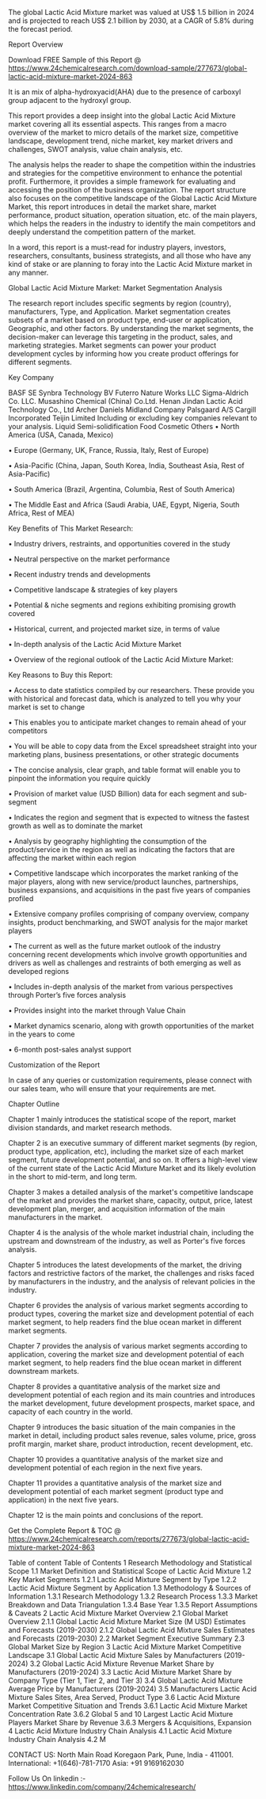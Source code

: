 The global Lactic Acid Mixture market was valued at US$ 1.5 billion in 2024 and is projected to reach US$ 2.1 billion by 2030, at a CAGR of 5.8% during the forecast period.

Report Overview

Download FREE Sample of this Report @ https://www.24chemicalresearch.com/download-sample/277673/global-lactic-acid-mixture-market-2024-863

It is an mix of alpha-hydroxyacid(AHA) due to the presence of carboxyl group adjacent to the hydroxyl group.

This report provides a deep insight into the global Lactic Acid Mixture market covering all its essential aspects. This ranges from a macro overview of the market to micro details of the market size, competitive landscape, development trend, niche market, key market drivers and challenges, SWOT analysis, value chain analysis, etc.

The analysis helps the reader to shape the competition within the industries and strategies for the competitive environment to enhance the potential profit. Furthermore, it provides a simple framework for evaluating and accessing the position of the business organization. The report structure also focuses on the competitive landscape of the Global Lactic Acid Mixture Market, this report introduces in detail the market share, market performance, product situation, operation situation, etc. of the main players, which helps the readers in the industry to identify the main competitors and deeply understand the competition pattern of the market.

In a word, this report is a must-read for industry players, investors, researchers, consultants, business strategists, and all those who have any kind of stake or are planning to foray into the Lactic Acid Mixture market in any manner.

Global Lactic Acid Mixture Market: Market Segmentation Analysis

The research report includes specific segments by region (country), manufacturers, Type, and Application. Market segmentation creates subsets of a market based on product type, end-user or application, Geographic, and other factors. By understanding the market segments, the decision-maker can leverage this targeting in the product, sales, and marketing strategies. Market segments can power your product development cycles by informing how you create product offerings for different segments.

Key Company

BASF SE
Synbra Technology BV
Futerro
Nature Works LLC
Sigma-Aldrich Co. LLC.
Musashino Chemical (China) Co.Ltd.
Henan Jindan Lactic Acid Technology Co., Ltd
Archer Daniels Midland Company
Palsgaard A/S
Cargill Incorporated
Teijin Limited
Including or excluding key companies relevant to your analysis.
Liquid
Semi-solidification
Food
Cosmetic
Others
• North America (USA, Canada, Mexico)

• Europe (Germany, UK, France, Russia, Italy, Rest of Europe)

• Asia-Pacific (China, Japan, South Korea, India, Southeast Asia, Rest of Asia-Pacific)

• South America (Brazil, Argentina, Columbia, Rest of South America)

• The Middle East and Africa (Saudi Arabia, UAE, Egypt, Nigeria, South Africa, Rest of MEA)

Key Benefits of This Market Research:

• Industry drivers, restraints, and opportunities covered in the study

• Neutral perspective on the market performance

• Recent industry trends and developments

• Competitive landscape & strategies of key players

• Potential & niche segments and regions exhibiting promising growth covered

• Historical, current, and projected market size, in terms of value

• In-depth analysis of the Lactic Acid Mixture Market

• Overview of the regional outlook of the Lactic Acid Mixture Market:

Key Reasons to Buy this Report:

• Access to date statistics compiled by our researchers. These provide you with historical and forecast data, which is analyzed to tell you why your market is set to change

• This enables you to anticipate market changes to remain ahead of your competitors

• You will be able to copy data from the Excel spreadsheet straight into your marketing plans, business presentations, or other strategic documents

• The concise analysis, clear graph, and table format will enable you to pinpoint the information you require quickly

• Provision of market value (USD Billion) data for each segment and sub-segment

• Indicates the region and segment that is expected to witness the fastest growth as well as to dominate the market

• Analysis by geography highlighting the consumption of the product/service in the region as well as indicating the factors that are affecting the market within each region

• Competitive landscape which incorporates the market ranking of the major players, along with new service/product launches, partnerships, business expansions, and acquisitions in the past five years of companies profiled

• Extensive company profiles comprising of company overview, company insights, product benchmarking, and SWOT analysis for the major market players

• The current as well as the future market outlook of the industry concerning recent developments which involve growth opportunities and drivers as well as challenges and restraints of both emerging as well as developed regions

• Includes in-depth analysis of the market from various perspectives through Porter’s five forces analysis

• Provides insight into the market through Value Chain

• Market dynamics scenario, along with growth opportunities of the market in the years to come

• 6-month post-sales analyst support

Customization of the Report

In case of any queries or customization requirements, please connect with our sales team, who will ensure that your requirements are met.

Chapter Outline

Chapter 1 mainly introduces the statistical scope of the report, market division standards, and market research methods.

Chapter 2 is an executive summary of different market segments (by region, product type, application, etc), including the market size of each market segment, future development potential, and so on. It offers a high-level view of the current state of the Lactic Acid Mixture Market and its likely evolution in the short to mid-term, and long term.

Chapter 3 makes a detailed analysis of the market's competitive landscape of the market and provides the market share, capacity, output, price, latest development plan, merger, and acquisition information of the main manufacturers in the market.

Chapter 4 is the analysis of the whole market industrial chain, including the upstream and downstream of the industry, as well as Porter's five forces analysis.

Chapter 5 introduces the latest developments of the market, the driving factors and restrictive factors of the market, the challenges and risks faced by manufacturers in the industry, and the analysis of relevant policies in the industry.

Chapter 6 provides the analysis of various market segments according to product types, covering the market size and development potential of each market segment, to help readers find the blue ocean market in different market segments.

Chapter 7 provides the analysis of various market segments according to application, covering the market size and development potential of each market segment, to help readers find the blue ocean market in different downstream markets.

Chapter 8 provides a quantitative analysis of the market size and development potential of each region and its main countries and introduces the market development, future development prospects, market space, and capacity of each country in the world.

Chapter 9 introduces the basic situation of the main companies in the market in detail, including product sales revenue, sales volume, price, gross profit margin, market share, product introduction, recent development, etc.

Chapter 10 provides a quantitative analysis of the market size and development potential of each region in the next five years.

Chapter 11 provides a quantitative analysis of the market size and development potential of each market segment (product type and application) in the next five years.

Chapter 12 is the main points and conclusions of the report.

Get the Complete Report & TOC @ https://www.24chemicalresearch.com/reports/277673/global-lactic-acid-mixture-market-2024-863

Table of content
Table of Contents
1 Research Methodology and Statistical Scope
1.1 Market Definition and Statistical Scope of Lactic Acid Mixture
1.2 Key Market Segments
1.2.1 Lactic Acid Mixture Segment by Type
1.2.2 Lactic Acid Mixture Segment by Application
1.3 Methodology & Sources of Information
1.3.1 Research Methodology
1.3.2 Research Process
1.3.3 Market Breakdown and Data Triangulation
1.3.4 Base Year
1.3.5 Report Assumptions & Caveats
2 Lactic Acid Mixture Market Overview
2.1 Global Market Overview
2.1.1 Global Lactic Acid Mixture Market Size (M USD) Estimates and Forecasts (2019-2030)
2.1.2 Global Lactic Acid Mixture Sales Estimates and Forecasts (2019-2030)
2.2 Market Segment Executive Summary
2.3 Global Market Size by Region
3 Lactic Acid Mixture Market Competitive Landscape
3.1 Global Lactic Acid Mixture Sales by Manufacturers (2019-2024)
3.2 Global Lactic Acid Mixture Revenue Market Share by Manufacturers (2019-2024)
3.3 Lactic Acid Mixture Market Share by Company Type (Tier 1, Tier 2, and Tier 3)
3.4 Global Lactic Acid Mixture Average Price by Manufacturers (2019-2024)
3.5 Manufacturers Lactic Acid Mixture Sales Sites, Area Served, Product Type
3.6 Lactic Acid Mixture Market Competitive Situation and Trends
3.6.1 Lactic Acid Mixture Market Concentration Rate
3.6.2 Global 5 and 10 Largest Lactic Acid Mixture Players Market Share by Revenue
3.6.3 Mergers & Acquisitions, Expansion
4 Lactic Acid Mixture Industry Chain Analysis
4.1 Lactic Acid Mixture Industry Chain Analysis
4.2 M

CONTACT US:
North Main Road Koregaon Park, Pune, India - 411001.
International: +1(646)-781-7170
Asia: +91 9169162030

Follow Us On linkedin :- https://www.linkedin.com/company/24chemicalresearch/

